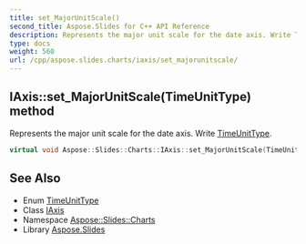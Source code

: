 ```yaml
---
title: set_MajorUnitScale()
second_title: Aspose.Slides for C++ API Reference
description: Represents the major unit scale for the date axis. Write TimeUnitType.
type: docs
weight: 560
url: /cpp/aspose.slides.charts/iaxis/set_majorunitscale/
---
```

## IAxis::set_MajorUnitScale(TimeUnitType) method


Represents the major unit scale for the date axis. Write [TimeUnitType](../../timeunittype/).

```cpp
virtual void Aspose::Slides::Charts::IAxis::set_MajorUnitScale(TimeUnitType value)=0
```

## See Also

* Enum [TimeUnitType](../timeunittype/)
* Class [IAxis](./)
* Namespace [Aspose::Slides::Charts](../)
* Library [Aspose.Slides](../../)